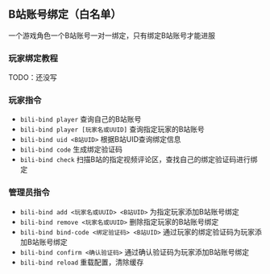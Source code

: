## B站账号绑定（白名单）
一个游戏角色一个B站账号一对一绑定，只有绑定B站账号才能进服

### 玩家绑定教程
TODO：还没写

### 玩家指令
- `bili-bind player`   查询自己的B站账号
- `bili-bind player [玩家名或UUID]`    查询指定玩家的B站账号
- `bili-bind uid <B站UID>`      根据B站UID查询绑定信息
- `bili-bind code`      生成绑定验证码
- `bili-bind check`     扫描B站的指定视频评论区，查找自己的绑定验证码进行绑定

### 管理员指令
- `bili-bind add <玩家名或UUID> <B站UID>`   为指定玩家添加B站账号绑定
- `bili-bind remove <玩家名或UUID>`     删除指定玩家的B站账号绑定
- `bili-bind bind-code <绑定验证码> <B站UID>`   通过玩家的绑定验证码为玩家添加B站账号绑定
- `bili-bind confirm <确认验证码>`      通过确认验证码为玩家添加B站账号绑定
- `bili-bind reload`        重载配置，清除缓存